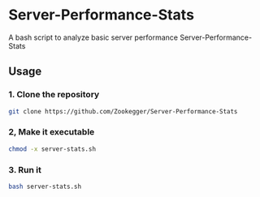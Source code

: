 # Server-Performance-Stats


A bash script to analyze basic server performance Server-Performance-Stats

## Usage

### 1. Clone the repository

```bash
git clone https://github.com/Zookegger/Server-Performance-Stats
```

### 2, Make it executable

```bash
chmod -x server-stats.sh
```

### 3. Run it

```bash
bash server-stats.sh
```
